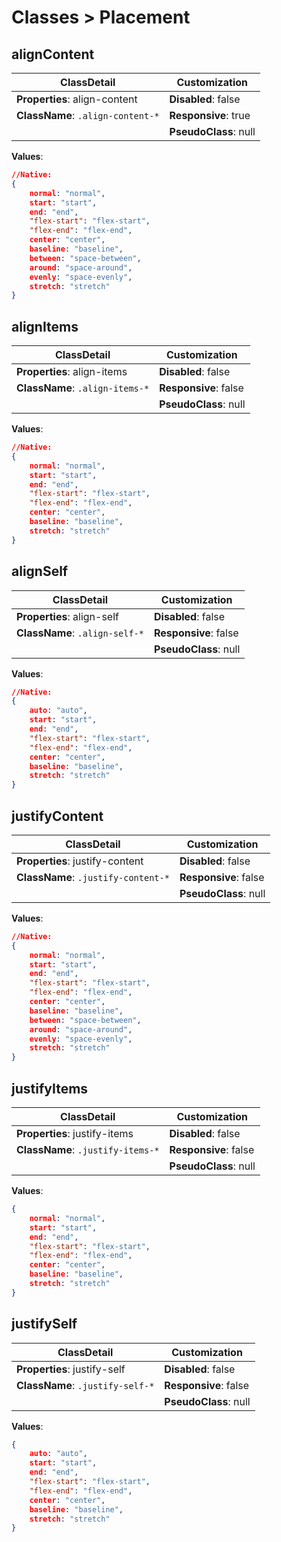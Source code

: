 # Classes > Placement

## alignContent

| ClassDetail                           | Customization         |
| ------------------------------------- | --------------------- |
| **Properties**: align-content         | **Disabled**: false   |
| **ClassName**: ```.align-content-*``` | **Responsive**: true  |
|                                       | **PseudoClass**: null |

**Values**:

```json
//Native:
{	
    normal: "normal",
    start: "start",
    end: "end",
    "flex-start": "flex-start",
    "flex-end": "flex-end",
    center: "center",
    baseline: "baseline",
    between: "space-between",
    around: "space-around",
    evenly: "space-evenly",
    stretch: "stretch"
}
```

## alignItems

| ClassDetail                         | Customization         |
| ----------------------------------- | --------------------- |
| **Properties**: align-items         | **Disabled**: false   |
| **ClassName**: ```.align-items-*``` | **Responsive**: false |
|                                     | **PseudoClass**: null |

**Values**:

```json
//Native:
{
    normal: "normal",
    start: "start",
    end: "end",
    "flex-start": "flex-start",
    "flex-end": "flex-end",
    center: "center",
    baseline: "baseline",
    stretch: "stretch"
}
```

## alignSelf

| ClassDetail                        | Customization         |
| ---------------------------------- | --------------------- |
| **Properties**: align-self         | **Disabled**: false   |
| **ClassName**: ```.align-self-*``` | **Responsive**: false |
|                                    | **PseudoClass**: null |

**Values**:

```json
//Native:
{
    auto: "auto",
    start: "start",
    end: "end",
    "flex-start": "flex-start",
    "flex-end": "flex-end",
    center: "center",
    baseline: "baseline",
    stretch: "stretch"
}
```

## justifyContent

| ClassDetail                             | Customization         |
| --------------------------------------- | --------------------- |
| **Properties**: justify-content         | **Disabled**: false   |
| **ClassName**: ```.justify-content-*``` | **Responsive**: false |
|                                         | **PseudoClass**: null |

**Values**:

```json
//Native:
{
    normal: "normal",
    start: "start",
    end: "end",
    "flex-start": "flex-start",
    "flex-end": "flex-end",
    center: "center",
    baseline: "baseline",
    between: "space-between",
    around: "space-around",
    evenly: "space-evenly",
    stretch: "stretch"
}
```

## justifyItems

| ClassDetail                           | Customization         |
| ------------------------------------- | --------------------- |
| **Properties**: justify-items         | **Disabled**: false   |
| **ClassName**: ```.justify-items-*``` | **Responsive**: false |
|                                       | **PseudoClass**: null |

**Values**:

```json
{
    normal: "normal",
    start: "start",
    end: "end",
    "flex-start": "flex-start",
    "flex-end": "flex-end",
    center: "center",
    baseline: "baseline",
    stretch: "stretch"
}
```

## justifySelf

| ClassDetail                          | Customization         |
| ------------------------------------ | --------------------- |
| **Properties**: justify-self         | **Disabled**: false   |
| **ClassName**: ```.justify-self-*``` | **Responsive**: false |
|                                      | **PseudoClass**: null |

**Values**:

```json
{
    auto: "auto",
    start: "start",
    end: "end",
    "flex-start": "flex-start",
    "flex-end": "flex-end",
    center: "center",
    baseline: "baseline",
    stretch: "stretch"
}
```

